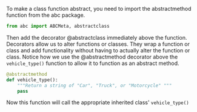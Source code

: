<!--title={vehicle_type()}-->

<!--badges={Python:37,Software Engineering: 6}-->

<!--concepts={abstract_classes.mdx}-->

To make a class function abstract, you need to import the abstractmethod function from the abc package.

```python
from abc import ABCMeta, abstractclass
```



Then add the decorator @abstractclass immediately above the function. Decorators allow us to alter functions or classes. They wrap  a function or class and add functionality without having to actually alter the function or class. Notice how we use the @abstractmethod decorator above the `vehicle_type()` function to allow it to function as an abstract method.

```python
@abstractmethod
def vehicle_type():
    """Return a string of "Car", "Truck", or "Motorcycle" """
    pass
```


Now this function will call the appropriate inherited class' `vehicle_type()`